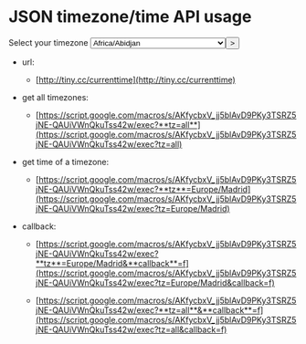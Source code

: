 
JSON timezone/time API usage
=============================

<form action="#" method="get"><label for="tz">Select your timezone</label> <select name="tz" id="tz"><option value='Africa/Abidjan'>Africa/Abidjan</option><option value='Africa/Accra'>Africa/Accra</option><option value='Africa/Addis_Ababa'>Africa/Addis_Ababa</option><option value='Africa/Algiers'>Africa/Algiers</option><option value='Africa/Asmara'>Africa/Asmara</option><option value='Africa/Bamako'>Africa/Bamako</option><option value='Africa/Bangui'>Africa/Bangui</option><option value='Africa/Banjul'>Africa/Banjul</option><option value='Africa/Bissau'>Africa/Bissau</option><option value='Africa/Blantyre'>Africa/Blantyre</option><option value='Africa/Brazzaville'>Africa/Brazzaville</option><option value='Africa/Bujumbura'>Africa/Bujumbura</option><option value='Africa/Cairo'>Africa/Cairo</option><option value='Africa/Casablanca'>Africa/Casablanca</option><option value='Africa/Ceuta'>Africa/Ceuta</option><option value='Africa/Conakry'>Africa/Conakry</option><option value='Africa/Dakar'>Africa/Dakar</option><option value='Africa/Dar_es_Salaam'>Africa/Dar_es_Salaam</option><option value='Africa/Djibouti'>Africa/Djibouti</option><option value='Africa/Douala'>Africa/Douala</option><option value='Africa/El_Aaiun'>Africa/El_Aaiun</option><option value='Africa/Freetown'>Africa/Freetown</option><option value='Africa/Gaborone'>Africa/Gaborone</option><option value='Africa/Harare'>Africa/Harare</option><option value='Africa/Johannesburg'>Africa/Johannesburg</option><option value='Africa/Juba'>Africa/Juba</option><option value='Africa/Kampala'>Africa/Kampala</option><option value='Africa/Khartoum'>Africa/Khartoum</option><option value='Africa/Kigali'>Africa/Kigali</option><option value='Africa/Kinshasa'>Africa/Kinshasa</option><option value='Africa/Lagos'>Africa/Lagos</option><option value='Africa/Libreville'>Africa/Libreville</option><option value='Africa/Lome'>Africa/Lome</option><option value='Africa/Luanda'>Africa/Luanda</option><option value='Africa/Lubumbashi'>Africa/Lubumbashi</option><option value='Africa/Lusaka'>Africa/Lusaka</option><option value='Africa/Malabo'>Africa/Malabo</option><option value='Africa/Maputo'>Africa/Maputo</option><option value='Africa/Maseru'>Africa/Maseru</option><option value='Africa/Mbabane'>Africa/Mbabane</option><option value='Africa/Mogadishu'>Africa/Mogadishu</option><option value='Africa/Monrovia'>Africa/Monrovia</option><option value='Africa/Nairobi'>Africa/Nairobi</option><option value='Africa/Ndjamena'>Africa/Ndjamena</option><option value='Africa/Niamey'>Africa/Niamey</option><option value='Africa/Nouakchott'>Africa/Nouakchott</option><option value='Africa/Ouagadougou'>Africa/Ouagadougou</option><option value='Africa/Porto-Novo'>Africa/Porto-Novo</option><option value='Africa/Sao_Tome'>Africa/Sao_Tome</option><option value='Africa/Timbuktu'>Africa/Timbuktu</option><option value='Africa/Tripoli'>Africa/Tripoli</option><option value='Africa/Tunis'>Africa/Tunis</option><option value='Africa/Windhoek'>Africa/Windhoek</option><option value='AKST9AKDT'>AKST9AKDT</option><option value='America/Adak'>America/Adak</option><option value='America/Anchorage'>America/Anchorage</option><option value='America/Anguilla'>America/Anguilla</option><option value='America/Antigua'>America/Antigua</option><option value='America/Araguaina'>America/Araguaina</option><option value='America/Argentina/Buenos_Aires'>America/Argentina/Buenos_Aires</option><option value='America/Argentina/Catamarca'>America/Argentina/Catamarca</option><option value='America/Argentina/ComodRivadavia'>America/Argentina/ComodRivadavia</option><option value='America/Argentina/Cordoba'>America/Argentina/Cordoba</option><option value='America/Argentina/Jujuy'>America/Argentina/Jujuy</option><option value='America/Argentina/La_Rioja'>America/Argentina/La_Rioja</option><option value='America/Argentina/Mendoza'>America/Argentina/Mendoza</option><option value='America/Argentina/Rio_Gallegos'>America/Argentina/Rio_Gallegos</option><option value='America/Argentina/Salta'>America/Argentina/Salta</option><option value='America/Argentina/San_Juan'>America/Argentina/San_Juan</option><option value='America/Argentina/San_Luis'>America/Argentina/San_Luis</option><option value='America/Argentina/Tucuman'>America/Argentina/Tucuman</option><option value='America/Argentina/Ushuaia'>America/Argentina/Ushuaia</option><option value='America/Aruba'>America/Aruba</option><option value='America/Asuncion'>America/Asuncion</option><option value='America/Atikokan'>America/Atikokan</option><option value='America/Atka'>America/Atka</option><option value='America/Bahia'>America/Bahia</option><option value='America/Bahia_Banderas'>America/Bahia_Banderas</option><option value='America/Barbados'>America/Barbados</option><option value='America/Belem'>America/Belem</option><option value='America/Belize'>America/Belize</option><option value='America/Blanc-Sablon'>America/Blanc-Sablon</option><option value='America/Boa_Vista'>America/Boa_Vista</option><option value='America/Bogota'>America/Bogota</option><option value='America/Boise'>America/Boise</option><option value='America/Buenos_Aires'>America/Buenos_Aires</option><option value='America/Cambridge_Bay'>America/Cambridge_Bay</option><option value='America/Campo_Grande'>America/Campo_Grande</option><option value='America/Cancun'>America/Cancun</option><option value='America/Caracas'>America/Caracas</option><option value='America/Catamarca'>America/Catamarca</option><option value='America/Cayenne'>America/Cayenne</option><option value='America/Cayman'>America/Cayman</option><option value='America/Chicago'>America/Chicago</option><option value='America/Chihuahua'>America/Chihuahua</option><option value='America/Coral_Harbour'>America/Coral_Harbour</option><option value='America/Cordoba'>America/Cordoba</option><option value='America/Costa_Rica'>America/Costa_Rica</option><option value='America/Creston'>America/Creston</option><option value='America/Cuiaba'>America/Cuiaba</option><option value='America/Curacao'>America/Curacao</option><option value='America/Danmarkshavn'>America/Danmarkshavn</option><option value='America/Dawson'>America/Dawson</option><option value='America/Dawson_Creek'>America/Dawson_Creek</option><option value='America/Denver'>America/Denver</option><option value='America/Detroit'>America/Detroit</option><option value='America/Dominica'>America/Dominica</option><option value='America/Edmonton'>America/Edmonton</option><option value='America/Eirunepe'>America/Eirunepe</option><option value='America/El_Salvador'>America/El_Salvador</option><option value='America/Ensenada'>America/Ensenada</option><option value='America/Fort_Wayne'>America/Fort_Wayne</option><option value='America/Fortaleza'>America/Fortaleza</option><option value='America/Glace_Bay'>America/Glace_Bay</option><option value='America/Godthab'>America/Godthab</option><option value='America/Goose_Bay'>America/Goose_Bay</option><option value='America/Grand_Turk'>America/Grand_Turk</option><option value='America/Grenada'>America/Grenada</option><option value='America/Guadeloupe'>America/Guadeloupe</option><option value='America/Guatemala'>America/Guatemala</option><option value='America/Guayaquil'>America/Guayaquil</option><option value='America/Guyana'>America/Guyana</option><option value='America/Halifax'>America/Halifax</option><option value='America/Havana'>America/Havana</option><option value='America/Hermosillo'>America/Hermosillo</option><option value='America/Indiana/Indianapolis'>America/Indiana/Indianapolis</option><option value='America/Indiana/Knox'>America/Indiana/Knox</option><option value='America/Indiana/Marengo'>America/Indiana/Marengo</option><option value='America/Indiana/Petersburg'>America/Indiana/Petersburg</option><option value='America/Indiana/Tell_City'>America/Indiana/Tell_City</option><option value='America/Indiana/Vevay'>America/Indiana/Vevay</option><option value='America/Indiana/Vincennes'>America/Indiana/Vincennes</option><option value='America/Indiana/Winamac'>America/Indiana/Winamac</option><option value='America/Indianapolis'>America/Indianapolis</option><option value='America/Inuvik'>America/Inuvik</option><option value='America/Iqaluit'>America/Iqaluit</option><option value='America/Jamaica'>America/Jamaica</option><option value='America/Jujuy'>America/Jujuy</option><option value='America/Juneau'>America/Juneau</option><option value='America/Kentucky/Louisville'>America/Kentucky/Louisville</option><option value='America/Kentucky/Monticello'>America/Kentucky/Monticello</option><option value='America/Knox_IN'>America/Knox_IN</option><option value='America/Kralendijk'>America/Kralendijk</option><option value='America/La_Paz'>America/La_Paz</option><option value='America/Lima'>America/Lima</option><option value='America/Los_Angeles'>America/Los_Angeles</option><option value='America/Louisville'>America/Louisville</option><option value='America/Lower_Princes'>America/Lower_Princes</option><option value='America/Maceio'>America/Maceio</option><option value='America/Managua'>America/Managua</option><option value='America/Manaus'>America/Manaus</option><option value='America/Marigot'>America/Marigot</option><option value='America/Martinique'>America/Martinique</option><option value='America/Matamoros'>America/Matamoros</option><option value='America/Mazatlan'>America/Mazatlan</option><option value='America/Mendoza'>America/Mendoza</option><option value='America/Menominee'>America/Menominee</option><option value='America/Merida'>America/Merida</option><option value='America/Metlakatla'>America/Metlakatla</option><option value='America/Mexico_City'>America/Mexico_City</option><option value='America/Miquelon'>America/Miquelon</option><option value='America/Moncton'>America/Moncton</option><option value='America/Monterrey'>America/Monterrey</option><option value='America/Montevideo'>America/Montevideo</option><option value='America/Montreal'>America/Montreal</option><option value='America/Montserrat'>America/Montserrat</option><option value='America/Nassau'>America/Nassau</option><option value='America/New_York'>America/New_York</option><option value='America/Nipigon'>America/Nipigon</option><option value='America/Nome'>America/Nome</option><option value='America/Noronha'>America/Noronha</option><option value='America/North_Dakota/Beulah'>America/North_Dakota/Beulah</option><option value='America/North_Dakota/Center'>America/North_Dakota/Center</option><option value='America/North_Dakota/New_Salem'>America/North_Dakota/New_Salem</option><option value='America/Ojinaga'>America/Ojinaga</option><option value='America/Panama'>America/Panama</option><option value='America/Pangnirtung'>America/Pangnirtung</option><option value='America/Paramaribo'>America/Paramaribo</option><option value='America/Phoenix'>America/Phoenix</option><option value='America/Port_of_Spain'>America/Port_of_Spain</option><option value='America/Port-au-Prince'>America/Port-au-Prince</option><option value='America/Porto_Acre'>America/Porto_Acre</option><option value='America/Porto_Velho'>America/Porto_Velho</option><option value='America/Puerto_Rico'>America/Puerto_Rico</option><option value='America/Rainy_River'>America/Rainy_River</option><option value='America/Rankin_Inlet'>America/Rankin_Inlet</option><option value='America/Recife'>America/Recife</option><option value='America/Regina'>America/Regina</option><option value='America/Resolute'>America/Resolute</option><option value='America/Rio_Branco'>America/Rio_Branco</option><option value='America/Rosario'>America/Rosario</option><option value='America/Santa_Isabel'>America/Santa_Isabel</option><option value='America/Santarem'>America/Santarem</option><option value='America/Santiago'>America/Santiago</option><option value='America/Santo_Domingo'>America/Santo_Domingo</option><option value='America/Sao_Paulo'>America/Sao_Paulo</option><option value='America/Scoresbysund'>America/Scoresbysund</option><option value='America/Shiprock'>America/Shiprock</option><option value='America/Sitka'>America/Sitka</option><option value='America/St_Barthelemy'>America/St_Barthelemy</option><option value='America/St_Johns'>America/St_Johns</option><option value='America/St_Kitts'>America/St_Kitts</option><option value='America/St_Lucia'>America/St_Lucia</option><option value='America/St_Thomas'>America/St_Thomas</option><option value='America/St_Vincent'>America/St_Vincent</option><option value='America/Swift_Current'>America/Swift_Current</option><option value='America/Tegucigalpa'>America/Tegucigalpa</option><option value='America/Thule'>America/Thule</option><option value='America/Thunder_Bay'>America/Thunder_Bay</option><option value='America/Tijuana'>America/Tijuana</option><option value='America/Toronto'>America/Toronto</option><option value='America/Tortola'>America/Tortola</option><option value='America/Vancouver'>America/Vancouver</option><option value='America/Virgin'>America/Virgin</option><option value='America/Whitehorse'>America/Whitehorse</option><option value='America/Winnipeg'>America/Winnipeg</option><option value='America/Yakutat'>America/Yakutat</option><option value='America/Yellowknife'>America/Yellowknife</option><option value='Antarctica/Casey'>Antarctica/Casey</option><option value='Antarctica/Davis'>Antarctica/Davis</option><option value='Antarctica/DumontDUrville'>Antarctica/DumontDUrville</option><option value='Antarctica/Macquarie'>Antarctica/Macquarie</option><option value='Antarctica/Mawson'>Antarctica/Mawson</option><option value='Antarctica/McMurdo'>Antarctica/McMurdo</option><option value='Antarctica/Palmer'>Antarctica/Palmer</option><option value='Antarctica/Rothera'>Antarctica/Rothera</option><option value='Antarctica/South_Pole'>Antarctica/South_Pole</option><option value='Antarctica/Syowa'>Antarctica/Syowa</option><option value='Antarctica/Vostok'>Antarctica/Vostok</option><option value='Arctic/Longyearbyen'>Arctic/Longyearbyen</option><option value='Asia/Aden'>Asia/Aden</option><option value='Asia/Almaty'>Asia/Almaty</option><option value='Asia/Amman'>Asia/Amman</option><option value='Asia/Anadyr'>Asia/Anadyr</option><option value='Asia/Aqtau'>Asia/Aqtau</option><option value='Asia/Aqtobe'>Asia/Aqtobe</option><option value='Asia/Ashgabat'>Asia/Ashgabat</option><option value='Asia/Ashkhabad'>Asia/Ashkhabad</option><option value='Asia/Baghdad'>Asia/Baghdad</option><option value='Asia/Bahrain'>Asia/Bahrain</option><option value='Asia/Baku'>Asia/Baku</option><option value='Asia/Bangkok'>Asia/Bangkok</option><option value='Asia/Beirut'>Asia/Beirut</option><option value='Asia/Bishkek'>Asia/Bishkek</option><option value='Asia/Brunei'>Asia/Brunei</option><option value='Asia/Calcutta'>Asia/Calcutta</option><option value='Asia/Choibalsan'>Asia/Choibalsan</option><option value='Asia/Chongqing'>Asia/Chongqing</option><option value='Asia/Chungking'>Asia/Chungking</option><option value='Asia/Colombo'>Asia/Colombo</option><option value='Asia/Dacca'>Asia/Dacca</option><option value='Asia/Damascus'>Asia/Damascus</option><option value='Asia/Dhaka'>Asia/Dhaka</option><option value='Asia/Dili'>Asia/Dili</option><option value='Asia/Dubai'>Asia/Dubai</option><option value='Asia/Dushanbe'>Asia/Dushanbe</option><option value='Asia/Gaza'>Asia/Gaza</option><option value='Asia/Harbin'>Asia/Harbin</option><option value='Asia/Hebron'>Asia/Hebron</option><option value='Asia/Ho_Chi_Minh'>Asia/Ho_Chi_Minh</option><option value='Asia/Hong_Kong'>Asia/Hong_Kong</option><option value='Asia/Hovd'>Asia/Hovd</option><option value='Asia/Irkutsk'>Asia/Irkutsk</option><option value='Asia/Istanbul'>Asia/Istanbul</option><option value='Asia/Jakarta'>Asia/Jakarta</option><option value='Asia/Jayapura'>Asia/Jayapura</option><option value='Asia/Jerusalem'>Asia/Jerusalem</option><option value='Asia/Kabul'>Asia/Kabul</option><option value='Asia/Kamchatka'>Asia/Kamchatka</option><option value='Asia/Karachi'>Asia/Karachi</option><option value='Asia/Kashgar'>Asia/Kashgar</option><option value='Asia/Kathmandu'>Asia/Kathmandu</option><option value='Asia/Katmandu'>Asia/Katmandu</option><option value='Asia/Kolkata'>Asia/Kolkata</option><option value='Asia/Krasnoyarsk'>Asia/Krasnoyarsk</option><option value='Asia/Kuala_Lumpur'>Asia/Kuala_Lumpur</option><option value='Asia/Kuching'>Asia/Kuching</option><option value='Asia/Kuwait'>Asia/Kuwait</option><option value='Asia/Macao'>Asia/Macao</option><option value='Asia/Macau'>Asia/Macau</option><option value='Asia/Magadan'>Asia/Magadan</option><option value='Asia/Makassar'>Asia/Makassar</option><option value='Asia/Manila'>Asia/Manila</option><option value='Asia/Muscat'>Asia/Muscat</option><option value='Asia/Nicosia'>Asia/Nicosia</option><option value='Asia/Novokuznetsk'>Asia/Novokuznetsk</option><option value='Asia/Novosibirsk'>Asia/Novosibirsk</option><option value='Asia/Omsk'>Asia/Omsk</option><option value='Asia/Oral'>Asia/Oral</option><option value='Asia/Phnom_Penh'>Asia/Phnom_Penh</option><option value='Asia/Pontianak'>Asia/Pontianak</option><option value='Asia/Pyongyang'>Asia/Pyongyang</option><option value='Asia/Qatar'>Asia/Qatar</option><option value='Asia/Qyzylorda'>Asia/Qyzylorda</option><option value='Asia/Rangoon'>Asia/Rangoon</option><option value='Asia/Riyadh'>Asia/Riyadh</option><option value='Asia/Saigon'>Asia/Saigon</option><option value='Asia/Sakhalin'>Asia/Sakhalin</option><option value='Asia/Samarkand'>Asia/Samarkand</option><option value='Asia/Seoul'>Asia/Seoul</option><option value='Asia/Shanghai'>Asia/Shanghai</option><option value='Asia/Singapore'>Asia/Singapore</option><option value='Asia/Taipei'>Asia/Taipei</option><option value='Asia/Tashkent'>Asia/Tashkent</option><option value='Asia/Tbilisi'>Asia/Tbilisi</option><option value='Asia/Tehran'>Asia/Tehran</option><option value='Asia/Tel_Aviv'>Asia/Tel_Aviv</option><option value='Asia/Thimbu'>Asia/Thimbu</option><option value='Asia/Thimphu'>Asia/Thimphu</option><option value='Asia/Tokyo'>Asia/Tokyo</option><option value='Asia/Ujung_Pandang'>Asia/Ujung_Pandang</option><option value='Asia/Ulaanbaatar'>Asia/Ulaanbaatar</option><option value='Asia/Ulan_Bator'>Asia/Ulan_Bator</option><option value='Asia/Urumqi'>Asia/Urumqi</option><option value='Asia/Vientiane'>Asia/Vientiane</option><option value='Asia/Vladivostok'>Asia/Vladivostok</option><option value='Asia/Yakutsk'>Asia/Yakutsk</option><option value='Asia/Yekaterinburg'>Asia/Yekaterinburg</option><option value='Asia/Yerevan'>Asia/Yerevan</option><option value='Atlantic/Azores'>Atlantic/Azores</option><option value='Atlantic/Bermuda'>Atlantic/Bermuda</option><option value='Atlantic/Canary'>Atlantic/Canary</option><option value='Atlantic/Cape_Verde'>Atlantic/Cape_Verde</option><option value='Atlantic/Faeroe'>Atlantic/Faeroe</option><option value='Atlantic/Faroe'>Atlantic/Faroe</option><option value='Atlantic/Jan_Mayen'>Atlantic/Jan_Mayen</option><option value='Atlantic/Madeira'>Atlantic/Madeira</option><option value='Atlantic/Reykjavik'>Atlantic/Reykjavik</option><option value='Atlantic/South_Georgia'>Atlantic/South_Georgia</option><option value='Atlantic/St_Helena'>Atlantic/St_Helena</option><option value='Atlantic/Stanley'>Atlantic/Stanley</option><option value='Australia/ACT'>Australia/ACT</option><option value='Australia/Adelaide'>Australia/Adelaide</option><option value='Australia/Brisbane'>Australia/Brisbane</option><option value='Australia/Broken_Hill'>Australia/Broken_Hill</option><option value='Australia/Canberra'>Australia/Canberra</option><option value='Australia/Currie'>Australia/Currie</option><option value='Australia/Darwin'>Australia/Darwin</option><option value='Australia/Eucla'>Australia/Eucla</option><option value='Australia/Hobart'>Australia/Hobart</option><option value='Australia/LHI'>Australia/LHI</option><option value='Australia/Lindeman'>Australia/Lindeman</option><option value='Australia/Lord_Howe'>Australia/Lord_Howe</option><option value='Australia/Melbourne'>Australia/Melbourne</option><option value='Australia/North'>Australia/North</option><option value='Australia/NSW'>Australia/NSW</option><option value='Australia/Perth'>Australia/Perth</option><option value='Australia/Queensland'>Australia/Queensland</option><option value='Australia/South'>Australia/South</option><option value='Australia/Sydney'>Australia/Sydney</option><option value='Australia/Tasmania'>Australia/Tasmania</option><option value='Australia/Victoria'>Australia/Victoria</option><option value='Australia/West'>Australia/West</option><option value='Australia/Yancowinna'>Australia/Yancowinna</option><option value='Brazil/Acre'>Brazil/Acre</option><option value='Brazil/DeNoronha'>Brazil/DeNoronha</option><option value='Brazil/East'>Brazil/East</option><option value='Brazil/West'>Brazil/West</option><option value='Canada/Atlantic'>Canada/Atlantic</option><option value='Canada/Central'>Canada/Central</option><option value='Canada/Eastern'>Canada/Eastern</option><option value='Canada/East-Saskatchewan'>Canada/East-Saskatchewan</option><option value='Canada/Mountain'>Canada/Mountain</option><option value='Canada/Newfoundland'>Canada/Newfoundland</option><option value='Canada/Pacific'>Canada/Pacific</option><option value='Canada/Saskatchewan'>Canada/Saskatchewan</option><option value='Canada/Yukon'>Canada/Yukon</option><option value='CET'>CET</option><option value='Chile/Continental'>Chile/Continental</option><option value='Chile/EasterIsland'>Chile/EasterIsland</option><option value='CST6CDT'>CST6CDT</option><option value='Cuba'>Cuba</option><option value='EET'>EET</option><option value='Egypt'>Egypt</option><option value='Eire'>Eire</option><option value='EST'>EST</option><option value='EST5EDT'>EST5EDT</option><option value='Etc/GMT'>Etc/GMT</option><option value='Etc/GMT+0'>Etc/GMT+0</option><option value='Etc/UCT'>Etc/UCT</option><option value='Etc/Universal'>Etc/Universal</option><option value='Etc/UTC'>Etc/UTC</option><option value='Etc/Zulu'>Etc/Zulu</option><option value='Europe/Amsterdam'>Europe/Amsterdam</option><option value='Europe/Andorra'>Europe/Andorra</option><option value='Europe/Athens'>Europe/Athens</option><option value='Europe/Belfast'>Europe/Belfast</option><option value='Europe/Belgrade'>Europe/Belgrade</option><option value='Europe/Berlin'>Europe/Berlin</option><option value='Europe/Bratislava'>Europe/Bratislava</option><option value='Europe/Brussels'>Europe/Brussels</option><option value='Europe/Bucharest'>Europe/Bucharest</option><option value='Europe/Budapest'>Europe/Budapest</option><option value='Europe/Chisinau'>Europe/Chisinau</option><option value='Europe/Copenhagen'>Europe/Copenhagen</option><option value='Europe/Dublin'>Europe/Dublin</option><option value='Europe/Gibraltar'>Europe/Gibraltar</option><option value='Europe/Guernsey'>Europe/Guernsey</option><option value='Europe/Helsinki'>Europe/Helsinki</option><option value='Europe/Isle_of_Man'>Europe/Isle_of_Man</option><option value='Europe/Istanbul'>Europe/Istanbul</option><option value='Europe/Jersey'>Europe/Jersey</option><option value='Europe/Kaliningrad'>Europe/Kaliningrad</option><option value='Europe/Kiev'>Europe/Kiev</option><option value='Europe/Lisbon'>Europe/Lisbon</option><option value='Europe/Ljubljana'>Europe/Ljubljana</option><option value='Europe/London'>Europe/London</option><option value='Europe/Luxembourg'>Europe/Luxembourg</option><option value='Europe/Madrid'>Europe/Madrid</option><option value='Europe/Malta'>Europe/Malta</option><option value='Europe/Mariehamn'>Europe/Mariehamn</option><option value='Europe/Minsk'>Europe/Minsk</option><option value='Europe/Monaco'>Europe/Monaco</option><option value='Europe/Moscow'>Europe/Moscow</option><option value='Europe/Nicosia'>Europe/Nicosia</option><option value='Europe/Oslo'>Europe/Oslo</option><option value='Europe/Paris'>Europe/Paris</option><option value='Europe/Podgorica'>Europe/Podgorica</option><option value='Europe/Prague'>Europe/Prague</option><option value='Europe/Riga'>Europe/Riga</option><option value='Europe/Rome'>Europe/Rome</option><option value='Europe/Samara'>Europe/Samara</option><option value='Europe/San_Marino'>Europe/San_Marino</option><option value='Europe/Sarajevo'>Europe/Sarajevo</option><option value='Europe/Simferopol'>Europe/Simferopol</option><option value='Europe/Skopje'>Europe/Skopje</option><option value='Europe/Sofia'>Europe/Sofia</option><option value='Europe/Stockholm'>Europe/Stockholm</option><option value='Europe/Tallinn'>Europe/Tallinn</option><option value='Europe/Tirane'>Europe/Tirane</option><option value='Europe/Tiraspol'>Europe/Tiraspol</option><option value='Europe/Uzhgorod'>Europe/Uzhgorod</option><option value='Europe/Vaduz'>Europe/Vaduz</option><option value='Europe/Vatican'>Europe/Vatican</option><option value='Europe/Vienna'>Europe/Vienna</option><option value='Europe/Vilnius'>Europe/Vilnius</option><option value='Europe/Volgograd'>Europe/Volgograd</option><option value='Europe/Warsaw'>Europe/Warsaw</option><option value='Europe/Zagreb'>Europe/Zagreb</option><option value='Europe/Zaporozhye'>Europe/Zaporozhye</option><option value='Europe/Zurich'>Europe/Zurich</option><option value='GB'>GB</option><option value='GB-Eire'>GB-Eire</option><option value='GMT'>GMT</option><option value='GMT+0'>GMT+0</option><option value='GMT0'>GMT0</option><option value='GMT-0'>GMT-0</option><option value='Greenwich'>Greenwich</option><option value='Hongkong'>Hongkong</option><option value='HST'>HST</option><option value='Iceland'>Iceland</option><option value='Indian/Antananarivo'>Indian/Antananarivo</option><option value='Indian/Chagos'>Indian/Chagos</option><option value='Indian/Christmas'>Indian/Christmas</option><option value='Indian/Cocos'>Indian/Cocos</option><option value='Indian/Comoro'>Indian/Comoro</option><option value='Indian/Kerguelen'>Indian/Kerguelen</option><option value='Indian/Mahe'>Indian/Mahe</option><option value='Indian/Maldives'>Indian/Maldives</option><option value='Indian/Mauritius'>Indian/Mauritius</option><option value='Indian/Mayotte'>Indian/Mayotte</option><option value='Indian/Reunion'>Indian/Reunion</option><option value='Iran'>Iran</option><option value='Israel'>Israel</option><option value='Jamaica'>Jamaica</option><option value='Japan'>Japan</option><option value='JST-9'>JST-9</option><option value='Kwajalein'>Kwajalein</option><option value='Libya'>Libya</option><option value='MET'>MET</option><option value='Mexico/BajaNorte'>Mexico/BajaNorte</option><option value='Mexico/BajaSur'>Mexico/BajaSur</option><option value='Mexico/General'>Mexico/General</option><option value='MST'>MST</option><option value='MST7MDT'>MST7MDT</option><option value='Navajo'>Navajo</option><option value='NZ'>NZ</option><option value='NZ-CHAT'>NZ-CHAT</option><option value='Pacific/Apia'>Pacific/Apia</option><option value='Pacific/Auckland'>Pacific/Auckland</option><option value='Pacific/Chatham'>Pacific/Chatham</option><option value='Pacific/Chuuk'>Pacific/Chuuk</option><option value='Pacific/Easter'>Pacific/Easter</option><option value='Pacific/Efate'>Pacific/Efate</option><option value='Pacific/Enderbury'>Pacific/Enderbury</option><option value='Pacific/Fakaofo'>Pacific/Fakaofo</option><option value='Pacific/Fiji'>Pacific/Fiji</option><option value='Pacific/Funafuti'>Pacific/Funafuti</option><option value='Pacific/Galapagos'>Pacific/Galapagos</option><option value='Pacific/Gambier'>Pacific/Gambier</option><option value='Pacific/Guadalcanal'>Pacific/Guadalcanal</option><option value='Pacific/Guam'>Pacific/Guam</option><option value='Pacific/Honolulu'>Pacific/Honolulu</option><option value='Pacific/Johnston'>Pacific/Johnston</option><option value='Pacific/Kiritimati'>Pacific/Kiritimati</option><option value='Pacific/Kosrae'>Pacific/Kosrae</option><option value='Pacific/Kwajalein'>Pacific/Kwajalein</option><option value='Pacific/Majuro'>Pacific/Majuro</option><option value='Pacific/Marquesas'>Pacific/Marquesas</option><option value='Pacific/Midway'>Pacific/Midway</option><option value='Pacific/Nauru'>Pacific/Nauru</option><option value='Pacific/Niue'>Pacific/Niue</option><option value='Pacific/Norfolk'>Pacific/Norfolk</option><option value='Pacific/Noumea'>Pacific/Noumea</option><option value='Pacific/Pago_Pago'>Pacific/Pago_Pago</option><option value='Pacific/Palau'>Pacific/Palau</option><option value='Pacific/Pitcairn'>Pacific/Pitcairn</option><option value='Pacific/Pohnpei'>Pacific/Pohnpei</option><option value='Pacific/Ponape'>Pacific/Ponape</option><option value='Pacific/Port_Moresby'>Pacific/Port_Moresby</option><option value='Pacific/Rarotonga'>Pacific/Rarotonga</option><option value='Pacific/Saipan'>Pacific/Saipan</option><option value='Pacific/Samoa'>Pacific/Samoa</option><option value='Pacific/Tahiti'>Pacific/Tahiti</option><option value='Pacific/Tarawa'>Pacific/Tarawa</option><option value='Pacific/Tongatapu'>Pacific/Tongatapu</option><option value='Pacific/Truk'>Pacific/Truk</option><option value='Pacific/Wake'>Pacific/Wake</option><option value='Pacific/Wallis'>Pacific/Wallis</option><option value='Pacific/Yap'>Pacific/Yap</option><option value='Poland'>Poland</option><option value='Portugal'>Portugal</option><option value='PRC'>PRC</option><option value='PST8PDT'>PST8PDT</option><option value='ROC'>ROC</option><option value='ROK'>ROK</option><option value='Singapore'>Singapore</option><option value='Turkey'>Turkey</option><option value='UCT'>UCT</option><option value='Universal'>Universal</option><option value='US/Alaska'>US/Alaska</option><option value='US/Aleutian'>US/Aleutian</option><option value='US/Arizona'>US/Arizona</option><option value='US/Central'>US/Central</option><option value='US/Eastern'>US/Eastern</option><option value='US/East-Indiana'>US/East-Indiana</option><option value='US/Hawaii'>US/Hawaii</option><option value='US/Indiana-Starke'>US/Indiana-Starke</option><option value='US/Michigan'>US/Michigan</option><option value='US/Mountain'>US/Mountain</option><option value='US/Pacific'>US/Pacific</option><option value='US/Pacific-New'>US/Pacific-New</option><option value='US/Samoa'>US/Samoa</option><option value='UTC'>UTC</option><option value='WET'>WET</option><option value='W-SU'>W-SU</option><option value='Zulu'>Zulu</option></select><input type="submit" value="&gt;" /></form>


* url:
	- [http://tiny.cc/currenttime](http://tiny.cc/currenttime)<br />  

* get all timezones:

	- [https://script.google.com/macros/s/AKfycbxV_jj5blAvD9PKy3TSRZ5jNE-QAUiVWnQkuTss42w/exec?**tz=all**](https://script.google.com/macros/s/AKfycbxV_jj5blAvD9PKy3TSRZ5jNE-QAUiVWnQkuTss42w/exec?tz=all)<br />  

* get time of a timezone:
	- [https://script.google.com/macros/s/AKfycbxV_jj5blAvD9PKy3TSRZ5jNE-QAUiVWnQkuTss42w/exec?**tz**=Europe/Madrid](https://script.google.com/macros/s/AKfycbxV_jj5blAvD9PKy3TSRZ5jNE-QAUiVWnQkuTss42w/exec?tz=Europe/Madrid)<br />  

* callback:
	- [https://script.google.com/macros/s/AKfycbxV_jj5blAvD9PKy3TSRZ5jNE-QAUiVWnQkuTss42w/exec?**tz**=Europe/Madrid&**callback**=f](https://script.google.com/macros/s/AKfycbxV_jj5blAvD9PKy3TSRZ5jNE-QAUiVWnQkuTss42w/exec?tz=Europe/Madrid&callback=f)<br />  

	- [https://script.google.com/macros/s/AKfycbxV_jj5blAvD9PKy3TSRZ5jNE-QAUiVWnQkuTss42w/exec?**tz=all**&**callback**=f](https://script.google.com/macros/s/AKfycbxV_jj5blAvD9PKy3TSRZ5jNE-QAUiVWnQkuTss42w/exec?tz=all&callback=f)  
